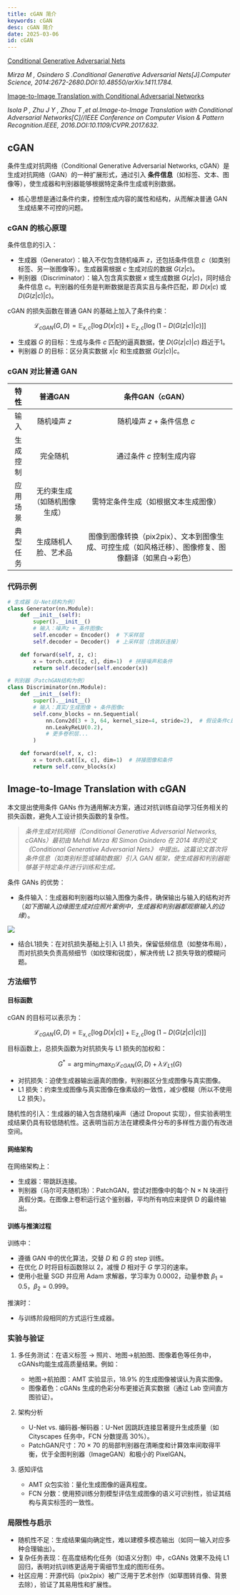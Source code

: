 ```yaml
---
title: cGAN 简介
keywords: cGAN
desc: cGAN 简介
date: 2025-03-06
id: cGAN
---
```


[Conditional Generative Adversarial Nets](https://arxiv.org/abs/1411.1784)

*Mirza M , Osindero S .Conditional Generative Adversarial Nets[J].Computer Science, 2014:2672-2680.DOI:10.48550/arXiv.1411.1784.*

[Image-to-Image Translation with Conditional Adversarial Networks](https://ieeexplore.ieee.org/document/8100115)

*Isola P , Zhu J Y , Zhou T ,et al.Image-to-Image Translation with Conditional Adversarial Networks[C]//IEEE Conference on Computer Vision & Pattern Recognition.IEEE, 2016.DOI:10.1109/CVPR.2017.632.*

## cGAN

条件生成对抗网络（Conditional Generative Adversarial Networks, cGAN）是生成对抗网络（GAN）的一种扩展形式，通过引入 **条件信息**（如标签、文本、图像等），使生成器和判别器能够根据特定条件生成或判别数据。

- 核心思想是通过条件约束，控制生成内容的属性和结构，从而解决普通 GAN 生成结果不可控的问题。

### cGAN 的核心原理

条件信息的引入： 

- 生成器（Generator）：输入不仅包含随机噪声 $z$，还包括条件信息 $c$（如类别标签、另一张图像等）。生成器需根据 $c$ 生成对应的数据 $G(z|c)$。  
- 判别器（Discriminator）：输入包含真实数据 $x$ 或生成数据 $G(z|c)$，同时结合条件信息 $c$。判别器的任务是判断数据是否真实且与条件匹配，即 $D(x|c)$ 或 $D(G(z|c)|c)$。

cGAN 的损失函数在普通 GAN 的基础上加入了条件约束：  

$$
\mathcal{L}_{cGAN}(G,D) = \mathbb{E}_{x,c}[\log D(x|c)] + \mathbb{E}_{z,c}[\log(1 - D(G(z|c)|c)]]
$$  

- 生成器 $G$ 的目标：生成与条件 $c$ 匹配的逼真数据，使 $D(G(z|c)|c)$ 趋近于1。  
- 判别器 $D$ 的目标：区分真实数据 $x|c$ 和生成数据 $G(z|c)|c$。

### cGAN 对比普通 GAN

| 特性 | 普通GAN | 条件GAN（cGAN） |
|:-:|:-:|:-:|
| 输入 | 随机噪声 $z$ | 随机噪声 $z$ + 条件信息 $c$ |
| 生成控制 | 完全随机 | 通过条件 $c$ 控制生成内容 |
| 应用场景 | 无约束生成（如随机图像生成）| 需特定条件生成（如根据文本生成图像） |
| 典型任务 | 生成随机人脸、艺术品 | 图像到图像转换（pix2pix）、文本到图像生成、可控生成（如风格迁移）、图像修复、图像翻译（如黑白→彩色） |

### 代码示例

```python
# 生成器（U-Net结构为例）
class Generator(nn.Module):
    def __init__(self):
        super().__init__()
        # 输入：噪声z + 条件图像c
        self.encoder = Encoder()  # 下采样层
        self.decoder = Decoder()  # 上采样层（含跳跃连接）

    def forward(self, z, c):
        x = torch.cat([z, c], dim=1)  # 拼接噪声和条件
        return self.decoder(self.encoder(x))

# 判别器（PatchGAN结构为例）
class Discriminator(nn.Module):
    def __init__(self):
        super().__init__()
        # 输入：真实/生成图像 + 条件图像c
        self.conv_blocks = nn.Sequential(
            nn.Conv2d(3 + 3, 64, kernel_size=4, stride=2),  # 假设条件c是3通道图像
            nn.LeakyReLU(0.2),
            # 更多卷积层...
        )

    def forward(self, x, c):
        x = torch.cat([x, c], dim=1)  # 拼接图像和条件
        return self.conv_blocks(x)
```

## Image-to-Image Translation with cGAN

本文提出使用条件 GANs 作为通用解决方案，通过对抗训练自动学习任务相关的损失函数，避免人工设计损失函数的复杂性。

> *条件生成对抗网络（Conditional Generative Adversarial Networks, cGANs）最初由 Mehdi Mirza 和 Simon Osindero 在 2014 年的论文 《Conditional Generative Adversarial Nets》 中提出。这篇论文首次将条件信息（如类别标签或辅助数据）引入 GAN 框架，使生成器和判别器能够基于特定条件进行训练和生成。*

条件 GANs 的优势：
- 条件输入：生成器和判别器均以输入图像为条件，确保输出与输入的结构对齐（*如下图输入边缘图生成对应照片案例中，生成器和判别器都观察输入的边缘*）。

![](../static/images/cGAN/fig1.png)

- 结合L1损失：在对抗损失基础上引入 L1 损失，保留低频信息（如整体布局），而对抗损失负责高频细节（如纹理和锐度），解决传统 L2 损失导致的模糊问题。

### 方法细节

#### 目标函数

cGAN 的目标可以表示为：

$$
\mathcal{L}_{cGAN}(G,D) = \mathbb{E}_{x,c}[\log D(x|c)] + \mathbb{E}_{z,c}[\log(1 - D(G(z|c)|c)]]
$$

目标函数上，总损失函数为对抗损失与 L1 损失的加权和：

$$
G^* = \arg\min_G \max_D \mathcal{L}_{cGAN}(G, D) + \lambda \mathcal{L}_{L1}(G)
$$

- 对抗损失：迫使生成器输出逼真的图像，判别器区分生成图像与真实图像。  
- L1 损失：约束生成图像与真实图像在像素级的一致性，减少模糊（所以不使用 L2 损失）。

随机性的引入：生成器的输入包含随机噪声（通过 Dropout 实现），但实验表明生成结果仍具有较低随机性。这表明当前方法在建模条件分布的多样性方面仍有改进空间。

#### 网络架构

在网络架构上：

- 生成器：带跳跃连接。
- 判别器（马尔可夫随机场）：PatchGAN，尝试对图像中的每个 N × N 块进行真假分类。在图像上卷积运行这个鉴别器，平均所有响应来提供 D 的最终输出。

#### 训练与推演过程

训练中：
- 遵循 GAN 中的优化算法，交替 $D$ 和 $G$ 的 step 训练。
- 在优化 $D$ 时将目标函数除以 2，减慢 $D$ 相对于 $G$ 学习的速率。
- 使用小批量 SGD 并应用 Adam 求解器，学习率为 0.0002，动量参数 $\beta_1 = 0.5$，$\beta_2 = 0.999$。

推演时：
- 与训练阶段相同的方式运行生成器。

### 实验与验证

1. 多任务测试：在语义标签 → 照片、地图→航拍图、图像着色等任务中，cGANs均能生成高质量结果。例如：  
   - 地图→航拍图：AMT 实验显示，18.9% 的生成图像被误认为真实图像。  
   - 图像着色：cGANs 生成的色彩分布更接近真实数据（通过 Lab 空间直方图验证）。

2. 架构分析  
   - U-Net vs. 编码器-解码器：U-Net 因跳跃连接显著提升生成质量（如 Cityscapes 任务中，FCN 分数提高 30%）。  
   - PatchGAN尺寸：70 × 70 的局部判别器在清晰度和计算效率间取得平衡，优于全图判别器（ImageGAN）和极小的 PixelGAN。

3. 感知评估  
   - AMT 众包实验：量化生成图像的逼真程度。  
   - FCN 分数：使用预训练分割模型评估生成图像的语义可识别性，验证其结构与真实标签的一致性。

### 局限性与启示

- 随机性不足：生成结果偏向确定性，难以建模多模态输出（如同一输入对应多种合理输出）。  
- 复杂任务表现：在高度结构化任务（如语义分割）中，cGANs 效果不及纯 L1 回归，表明对抗训练更适用于需细节生成的图形任务。  
- 社区应用：开源代码（pix2pix）被广泛用于艺术创作（如草图转肖像、背景去除），验证了其易用性和扩展性。

